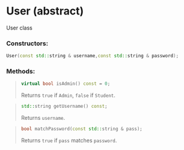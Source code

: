 # User (abstract)
User class

### Constructors:
``` cpp
User(const std::string & username,const std::string & password);
```

### Methods:
> ```cpp
> virtual bool isAdmin() const = 0;
> ```
> Returns ```true``` if ```Admin```, ```false``` if ```Student```.

> ```cpp
> std::string getUsername() const;
> ```
> Returns ```username```.

> ```cpp
> bool matchPassword(const std::string & pass);
> ```
> Returns ```true``` if ```pass``` matches ```password```.
